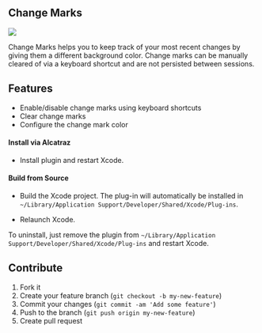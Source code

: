 ## Change Marks

<img src="https://raw.githubusercontent.com/zenangst/ChangeMarks/master/screenshot.png">

Change Marks helps you to keep track of your most recent changes by giving them a different background color.
Change marks can be manually cleared of via a keyboard shortcut and are not persisted between sessions.

## Features
- Enable/disable change marks using keyboard shortcuts
- Clear change marks
- Configure the change mark color

#### Install via Alcatraz

* Install plugin and restart Xcode.

#### Build from Source

* Build the Xcode project. The plug-in will automatically be installed in `~/Library/Application Support/Developer/Shared/Xcode/Plug-ins`.

* Relaunch Xcode.

To uninstall, just remove the plugin from `~/Library/Application Support/Developer/Shared/Xcode/Plug-ins` and restart Xcode.

## Contribute

1. Fork it
2. Create your feature branch (`git checkout -b my-new-feature`)
3. Commit your changes (`git commit -am 'Add some feature'`)
4. Push to the branch (`git push origin my-new-feature`)
5. Create pull request
